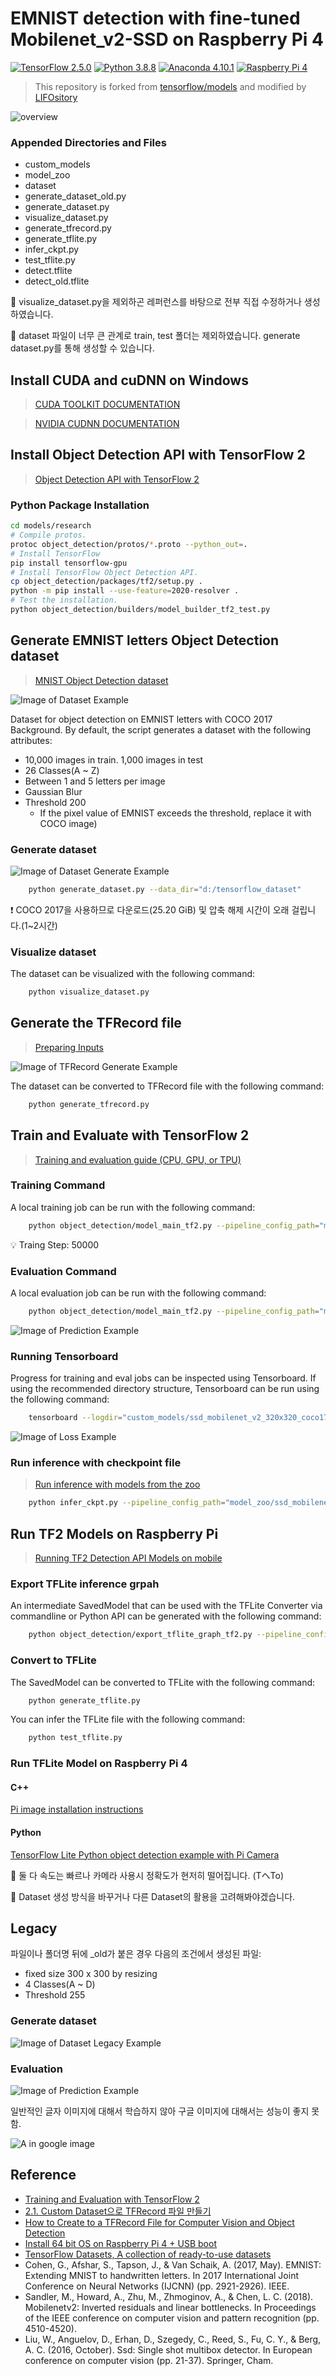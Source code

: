 # EMNIST detection with fine-tuned Mobilenet_v2-SSD on Raspberry Pi 4
[![TensorFlow 2.5.0](https://img.shields.io/badge/TensorFlow-2.5.0-FF6F00?logo=tensorflow&style=flat-square)](https://github.com/tensorflow/tensorflow/releases/tag/v2.5.0)
[![Python 3.8.8](https://img.shields.io/badge/Python-3.8.8-3776AB?logo=python&style=flat-square)](https://www.python.org/downloads/release/python-388/)
[![Anaconda 4.10.1](https://img.shields.io/badge/Anaconda-4.10.1-44A833?logo=anaconda&style=flat-square)](https://github.com/conda/conda/releases/tag/4.10.1)
[![Raspberry Pi 4](https://img.shields.io/badge/Raspberry%20Pi-4%20Model%20B-A22846?logo=Raspberry%20Pi&style=flat-square)](https://www.raspberrypi.org/products/raspberry-pi-4-model-b/)

> This repository is forked from [tensorflow/models](https://github.com/tensorflow/models) and modified by [LIFOsitory](https://github.com/LIFOsitory)

![overview](overview.png)

### Appended Directories and Files
- custom_models
- model_zoo
- dataset
- generate_dataset_old.py
- generate_dataset.py
- visualize_dataset.py
- generate_tfrecord.py
- generate_tflite.py
- infer_ckpt.py
- test_tflite.py
- detect.tflite
- detect_old.tflite

🧡 visualize_dataset.py을 제외하곤 레퍼런스를 바탕으로 전부 직접 수정하거나 생성하였습니다.

🧡 dataset 파일이 너무 큰 관계로 train, test 폴더는 제외하였습니다.
generate dataset.py를 통해 생성할 수 있습니다.

## Install CUDA and cuDNN on Windows
> [CUDA TOOLKIT DOCUMENTATION](https://docs.nvidia.com/cuda/cuda-installation-guide-microsoft-windows/index.html)

> [NVIDIA CUDNN DOCUMENTATION](https://docs.nvidia.com/deeplearning/cudnn/install-guide/index.html#install-windows)

## Install Object Detection API with TensorFlow 2
> [Object Detection API with TensorFlow 2](research/object_detection/g3doc/tf2.md#installation)

### Python Package Installation

```bash
cd models/research
# Compile protos.
protoc object_detection/protos/*.proto --python_out=.
# Install TensorFlow
pip install tensorflow-gpu
# Install TensorFlow Object Detection API.
cp object_detection/packages/tf2/setup.py .
python -m pip install --use-feature=2020-resolver .
# Test the installation.
python object_detection/builders/model_builder_tf2_test.py
```

## Generate EMNIST letters Object Detection dataset
> [MNIST Object Detection dataset](https://github.com/hukkelas/MNIST-ObjectDetection)

![Image of Dataset Example](dataset_example.jpg)

Dataset for object detection on EMNIST letters with COCO 2017 Background. By default, the script generates a dataset with the following attributes:

- 10,000 images in train. 1,000 images in test
- 26 Classes(A ~ Z)
- Between 1 and 5 letters per image
- Gaussian Blur
- Threshold 200
    - If the pixel value of EMNIST exceeds the threshold, replace it with COCO image)
### Generate dataset


![Image of Dataset Generate Example](dataset_generate_example.png)

```bash
    python generate_dataset.py --data_dir="d:/tensorflow_dataset"
``` 

❗ COCO 2017을 사용하므로 다운로드(25.20 GiB) 및 압축 해제 시간이 오래 걸립니다.(1~2시간)

### Visualize dataset

The dataset can be visualized with the following command:

```bash
    python visualize_dataset.py
``` 

## Generate the TFRecord file
> [Preparing Inputs](research/object_detection/g3doc/using_your_own_dataset.md)

![Image of TFRecord Generate Example](tfrecord_generate_example.png)

The dataset can be converted to TFRecord file with the following command: 

```bash
    python generate_tfrecord.py
```

## Train and Evaluate with TensorFlow 2
> [Training and evaluation guide (CPU, GPU, or TPU)](research/object_detection/g3doc/tf2_training_and_evaluation.md#Local)

### Training Command

A local training job can be run with the following command:

```bash
    python object_detection/model_main_tf2.py --pipeline_config_path="model_zoo/ssd_mobilenet_v2_320x320_coco17_tpu-8/pipeline.config" --model_dir="custom_models/ssd_mobilenet_v2_320x320_coco17_tpu-8" --alsologtostderr
```

💡 Traing Step: 50000

### Evaluation Command

A local evaluation job can be run with the following command:

```bash
    python object_detection/model_main_tf2.py --pipeline_config_path="model_zoo/ssd_mobilenet_v2_320x320_coco17_tpu-8/pipeline.config" --model_dir="custom_models/ssd_mobilenet_v2_320x320_coco17_tpu-8" --checkpoint_dir="custom_models\ssd_mobilenet_v2_320x320_coco17_tpu-8" --alsologtostderr
```

![Image of Prediction Example](dataset_pred.png)

### Running Tensorboard

Progress for training and eval jobs can be inspected using Tensorboard. If using the recommended directory structure, Tensorboard can be run using the following command:

```bash
    tensorboard --logdir="custom_models/ssd_mobilenet_v2_320x320_coco17_tpu-8"
```

![Image of Loss Example](loss_example.jpg)

### Run inference with checkpoint file
> [Run inference with models from the zoo](research/object_detection/colab_tutorials/inference_tf2_colab.ipynb)

```bash
    python infer_ckpt.py --pipeline_config_path="model_zoo/ssd_mobilenet_v2_320x320_coco17_tpu-8/pipeline.config" --checkpoint_dir="custom_models/ssd_mobilenet_v2_320x320_coco17_tpu-8/" --checkpoint_number="ckpt-52" --test_image_path="dataset/emnist_letters_detection/test/images/541.jpg" 
```

## Run TF2 Models on Raspberry Pi
> [Running TF2 Detection API Models on mobile](research/object_detection/g3doc/running_on_mobile_tf2.md#step-1-export-tflite-inference-graph)

### Export TFLite inference grpah

An intermediate SavedModel that can be used with the TFLite Converter via commandline or Python API can be generated with the following command: 

```bash
    python object_detection/export_tflite_graph_tf2.py --pipeline_config_path "model_zoo/ssd_mobilenet_v2_320x320_coco17_tpu-8/pipeline.config" --trained_checkpoint_dir "custom_models/ssd_mobilenet_v2_320x320_coco17_tpu-8" --output_directory "custom_models/ssd_mobilenet_v2_320x320_coco17_tpu-8"
```

### Convert to TFLite

The SavedModel can be converted to TFLite with the following command: 

```bash
    python generate_tflite.py
```

You can infer the TFLite file with the following command:

```bash
    python test_tflite.py
```

### Run TFLite Model on Raspberry Pi 4

#### C++

[Pi image installation instructions](https://github.com/Qengineering/TensorFlow_Lite_SSD_RPi_64-bits)

#### Python

[TensorFlow Lite Python object detection example with Pi Camera](https://github.com/tensorflow/examples/tree/master/lite/examples/object_detection/raspberry_pi)

🚩 둘 다 속도는 빠르나 카메라 사용시 정확도가 현저히 떨어집니다. (TヘTo)

🚩 Dataset 생성 방식을 바꾸거나 다른 Dataset의 활용을 고려해봐야겠습니다.

## Legacy

파일이나 폴더명 뒤에 _old가 붙은 경우 다음의 조건에서 생성된 파일:

- fixed size 300 x 300 by resizing
- 4 Classes(A ~ D)
- Threshold 255

### Generate dataset

![Image of Dataset Legacy Example](dataset_example_old.jpg)

### Evaluation

![Image of Prediction Example](dataset_predict_old.png)

일반적인 글자 이미지에 대해서 학습하지 않아 구글 이미지에 대해서는 성능이 좋지 못함.
 
![A in google image](example_a_old.jpg)

## Reference
- [Training and Evaluation with TensorFlow 2](https://github.com/tensorflow/models/blob/master/research/object_detection/g3doc/tf2_training_and_evaluation.md)
- [2.1. Custom Dataset으로 TFRecord 파일 만들기](https://ballentain.tistory.com/48)
- [How to Create to a TFRecord File for Computer Vision and Object Detection](https://blog.roboflow.com/create-tfrecord/)
- [Install 64 bit OS on Raspberry Pi 4 + USB boot](https://qengineering.eu/install-raspberry-64-os.html)
- [TensorFlow Datasets, A collection of ready-to-use datasets](https://www.tensorflow.org/datasets/overview)
- Cohen, G., Afshar, S., Tapson, J., & Van Schaik, A. (2017, May). EMNIST: Extending MNIST to handwritten letters. In 2017 International Joint Conference on Neural Networks (IJCNN) (pp. 2921-2926). IEEE.
- Sandler, M., Howard, A., Zhu, M., Zhmoginov, A., & Chen, L. C. (2018). Mobilenetv2: Inverted residuals and linear bottlenecks. In Proceedings of the IEEE conference on computer vision and pattern recognition (pp. 4510-4520).
- Liu, W., Anguelov, D., Erhan, D., Szegedy, C., Reed, S., Fu, C. Y., & Berg, A. C. (2016, October). Ssd: Single shot multibox detector. In European conference on computer vision (pp. 21-37). Springer, Cham.